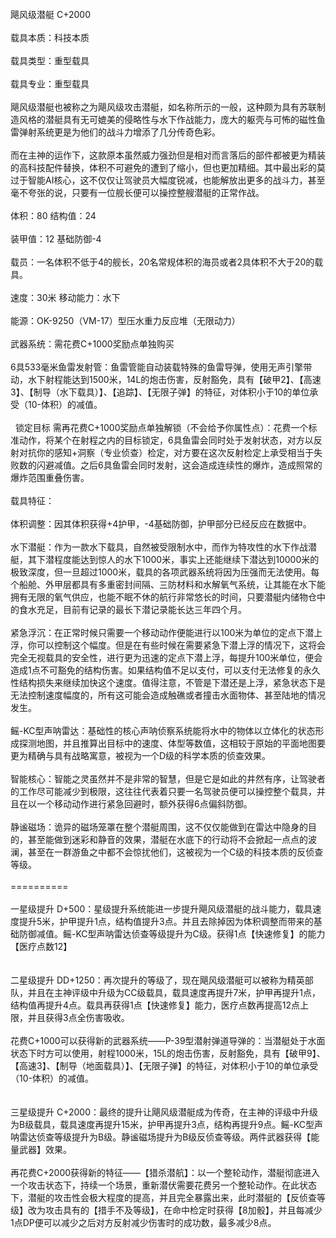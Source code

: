 <title>飓风级潜艇</title>
<meta name="GENERATOR" content="WinCHM">
<meta http-equiv="Content-Type" content="text/html; charset=gb2312">
<br>飓风级潜艇 C+2000
<br>
<br>载具本质：科技本质 
<br>
<br>载具类型：重型载具 
<br>
<br>载具专业：重型载具 
<br>
<br>飓风级潜艇也被称之为飓风级攻击潜艇，如名称所示的一般，这种颇为具有苏联制造风格的潜艇具有无可媲美的侵略性与水下作战能力，庞大的躯壳与可怖的磁性鱼雷弹射系统更是为他们的战斗力增添了几分传奇色彩。
<br>
<br>而在主神的运作下，这款原本虽然威力强劲但是相对而言落后的部件都被更为精装的高科技配件替换，体积不可避免的遭到了缩小，但也更加精细。其中最出彩的莫过于智能AI核心，这不仅仅让驾驶员大幅度锐减，也能解放出更多的战斗力，甚至毫不夸张的说，只要有一位舰长便可以操控整艘潜艇的正常作战。
<br>
<br>体积：80 结构值：24 
<br>
<br>装甲值：12 基础防御-4 
<br>
<br>载员：一名体积不低于4的舰长，20名常规体积的海员或者2具体积不大于20的载具。 
<br>
<br>速度：30米 移动能力：水下  
<br>
<br>能源：OK-9250（VM-17）型压水重力反应堆（无限动力）
<br>
<br>武器系统：需花费C+1000奖励点单独购买
<br>
<br>6具533毫米鱼雷发射管：鱼雷管能自动装载特殊的鱼雷导弹，使用无声引擎带动，水下射程能达到1500米，14L的炮击伤害，反射豁免，具有【破甲2】、【高速3】、【制导（水下载具）】、【追踪】、【无限子弹】的特征，对体积小于10的单位承受（10-体积）的减值。
<br>
<br>&nbsp&nbsp锁定目标 需再花费C+1000奖励点单独解锁（不会给予你属性点）：花费一个标准动作，将某个在射程之内的目标锁定，6具鱼雷会同时处于发射状态，对方以反射对抗你的感知+洞察（专业侦查）检定，对方要在这次反射检定上承受相当于失败数的闪避减值。之后6具鱼雷会同时发射，这会造成连续性的爆炸，造成照常的爆炸范围重叠伤害。
<br>
<br>载具特征：
<br>
<br>体积调整：因其体积获得+4护甲，-4基础防御，护甲部分已经反应在数据中。
<br>
<br>水下潜艇：作为一款水下载具，自然被受限制水中，而作为特攻性的水下作战潜艇，其下潜程度能达到惊人的水下1000米，事实上还能继续下潜达到10000米的极致深度，但一旦超过1000米，载具的各项武器系统将因为压强而无法使用。每个船舱、外甲层都具有多重密封间隔、三防材料和水解氧气系统，让其能在水下能拥有无限的氧气供应，也能不眠不休的航行非常悠长的时间，只要潜艇内储物仓中的食水充足，目前有记录的最长下潜记录能长达三年四个月。
<br>
<br>紧急浮沉：在正常时候只需要一个移动动作便能进行以100米为单位的定点下潜上浮，你可以控制这个幅度。但是在有些时候在需要紧急下潜上浮的情况下，这将会完全无视载具的安全性，进行更为迅速的定点下潜上浮，每提升100米单位，便会造成1点不可豁免的结构伤害。如果结构值不足以支付，可以支付无法修复的永久性结构损失来继续加快这个速度。值得注意，不管是下潜还是上浮，紧急状态下是无法控制速度幅度的，所有这可能会造成触礁或者撞击水面物体、甚至陆地的情况发生。
<br>
<br>鳐-KC型声呐雷达：基础性的核心声呐侦察系统能将水中的物体以立体化的状态形成探测地图，并且推算出目标中的速度、体型等数值，这相较于原始的平面地图要更为精确与具有战略寓意，被视为一个D级的科学本质的侦查效果。
<br>
<br>智能核心：智能之灵虽然并不是非常的智慧，但是它是如此的井然有序，让驾驶者的工作尽可能减少到极限，这往往代表着只要一名驾驶员便可以操控整个载具，并且在以一个移动动作进行紧急回避时，额外获得6点偏斜防御。
<br>
<br>静谧磁场：诡异的磁场笼罩在整个潜艇周围，这不仅仅能做到在雷达中隐身的目的，甚至能做到迷彩和静音的效果，潜艇在水底下的行动将不会掀起一点点的波澜，甚至在一群游鱼之中都不会惊扰他们，这被视为一个C级的科技本质的反侦查等级。
<br>
<br>==========
<br>
<br>一星级提升 D+500：星级提升系统能进一步提升飓风级潜艇的战斗能力，载具速度提升5米，护甲提升1点，结构值提升3点。并且去除掉因为体积调整而带来的基础防御减值。鳐-KC型声呐雷达侦查等级提升为C级。获得1点【快速修复】的能力【医疗点数12】
<br>
<br>
<br>二星级提升 DD+1250：再次提升的等级了，现在飓风级潜艇可以被称为精英部队，并且在主神评级中升级为CC级载具，载具速度再提升7米，护甲再提升1点，结构值再提升4点。载具再获得1点【快速修复】能力，医疗点数再提高12点上限，并且获得3点全伤害吸收。
<br>
<br>花费C+1000可以获得新的武器系统——P-39型潜射弹道导弹的：当潜艇处于水面状态下时方可以使用，射程1000米，15L的炮击伤害，反射豁免，具有【破甲9】、【高速3】、【制导（地面载具）】、【无限子弹】的特征，对体积小于10的单位承受（10-体积）的减值。
<br>
<br>
<br>三星级提升 C+2000：最终的提升让飓风级潜艇成为传奇，在主神的评级中升级为B级载具，载具速度再提升15米，护甲再提升3点，结构再提升9点。鳐-KC型声呐雷达侦查等级提升为B级。静谧磁场提升为B级反侦查等级。两件武器获得【能量武器】效果。
<br>
<br>再花费C+2000获得新的特征——【猎杀潜航】：以一个整轮动作，潜艇彻底进入一个攻击状态下，持续一个场景，重新潜伏需要花费另一个整轮动作。在此状态下，潜艇的攻击性会极大程度的提高，并且完全暴露出来，此时潜艇的【反侦查等级】改为攻击具有的【措手不及等级】，在命中检定时获得【8加骰】，并且每减少1点DP便可以减少之后对方反射减少伤害时的成功数，最多减少8点。
<br>